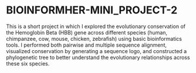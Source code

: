# BIOINFORMHER-MINI_PROJECT-2
This is a short project in which I explored the evolutionary conservation of the Hemoglobin Beta (HBB) gene across different species (human, chimpanzee, cow, mouse, chicken, zebrafish) using basic bioinformatics tools. I performed both pairwise and multiple sequence alignment, visualized conservation by generating a sequence logo, and constructed a phylogenetic tree to better understand the evolutionary relationships across these six species. 
